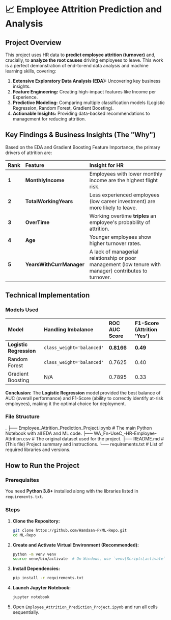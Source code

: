 # 📈 Employee Attrition Prediction and Analysis

## Project Overview
This project uses HR data to **predict employee attrition (turnover)** and, crucially, to **analyze the root causes** driving employees to leave. This work is a perfect demonstration of end-to-end data analysis and machine learning skills, covering:
1.  **Extensive Exploratory Data Analysis (EDA):** Uncovering key business insights.
2.  **Feature Engineering:** Creating high-impact features like Income per Experience.
3.  **Predictive Modeling:** Comparing multiple classification models (Logistic Regression, Random Forest, Gradient Boosting).
4.  **Actionable Insights:** Providing data-backed recommendations to management for reducing attrition.

## Key Findings & Business Insights (The "Why")

Based on the EDA and Gradient Boosting Feature Importance, the primary drivers of attrition are:

| Rank | Feature | Insight for HR |
| :--- | :--- | :--- |
| **1** | **MonthlyIncome** | Employees with lower monthly income are the highest flight risk. |
| **2** | **TotalWorkingYears** | Less experienced employees (low career investment) are more likely to leave. |
| **3** | **OverTime** | Working overtime **triples** an employee's probability of attrition. |
| **4** | **Age** | Younger employees show higher turnover rates. |
| **5** | **YearsWithCurrManager** | A lack of managerial relationship or poor management (low tenure with manager) contributes to turnover. |

## Technical Implementation

### Models Used
| Model | Handling Imbalance | ROC AUC Score | F1-Score (Attrition 'Yes') |
| :--- | :--- | :--- | :--- |
| **Logistic Regression** | `class_weight='balanced'` | **0.8166** | **0.49** |
| Random Forest | `class_weight='balanced'` | 0.7625 | 0.40 |
| Gradient Boosting | N/A | 0.7895 | 0.33 |

**Conclusion:** The **Logistic Regression** model provided the best balance of AUC (overall performance) and F1-Score (ability to correctly identify at-risk employees), making it the optimal choice for deployment.

### File Structure
. ├── Employee_Attrition_Prediction_Project.ipynb # The main Python Notebook with all EDA and ML code. ├── WA_Fn-UseC_-HR-Employee-Attrition.csv # The original dataset used for the project. ├── README.md # (This file) Project summary and instructions. └── requirements.txt # List of required libraries and versions.


## How to Run the Project

### Prerequisites
You need **Python 3.8+** installed along with the libraries listed in `requirements.txt`.

### Steps
1.  **Clone the Repository:**
    ```bash
    git clone https://github.com/Hamdaan-P/ML-Repo.git
    cd ML-Repo

    ```
2.  **Create and Activate Virtual Environment (Recommended):**
    ```bash
    python -m venv venv
    source venv/bin/activate  # On Windows, use `venv\Scripts\activate`
    ```
3.  **Install Dependencies:**
    ```bash
    pip install -r requirements.txt
    ```
4.  **Launch Jupyter Notebook:**
    ```bash
    jupyter notebook
    ```

5.  Open `Employee_Attrition_Prediction_Project.ipynb` and run all cells sequentially.
